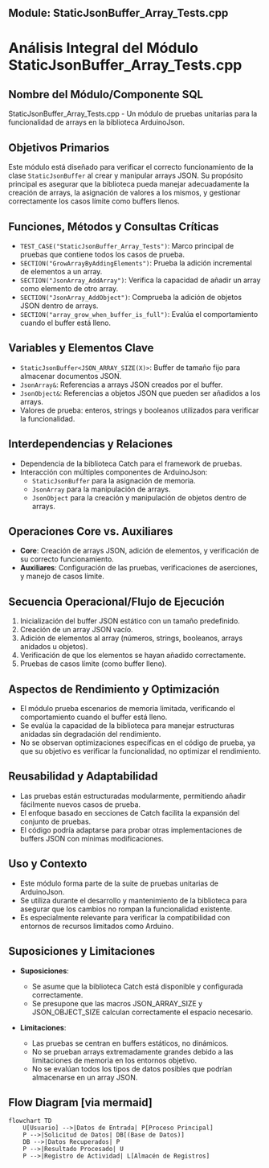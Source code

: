## Module: StaticJsonBuffer_Array_Tests.cpp
# Análisis Integral del Módulo StaticJsonBuffer_Array_Tests.cpp

## Nombre del Módulo/Componente SQL
StaticJsonBuffer_Array_Tests.cpp - Un módulo de pruebas unitarias para la funcionalidad de arrays en la biblioteca ArduinoJson.

## Objetivos Primarios
Este módulo está diseñado para verificar el correcto funcionamiento de la clase `StaticJsonBuffer` al crear y manipular arrays JSON. Su propósito principal es asegurar que la biblioteca pueda manejar adecuadamente la creación de arrays, la asignación de valores a los mismos, y gestionar correctamente los casos límite como buffers llenos.

## Funciones, Métodos y Consultas Críticas
- `TEST_CASE("StaticJsonBuffer_Array_Tests")`: Marco principal de pruebas que contiene todos los casos de prueba.
- `SECTION("GrowArrayByAddingElements")`: Prueba la adición incremental de elementos a un array.
- `SECTION("JsonArray_AddArray")`: Verifica la capacidad de añadir un array como elemento de otro array.
- `SECTION("JsonArray_AddObject")`: Comprueba la adición de objetos JSON dentro de arrays.
- `SECTION("array_grow_when_buffer_is_full")`: Evalúa el comportamiento cuando el buffer está lleno.

## Variables y Elementos Clave
- `StaticJsonBuffer<JSON_ARRAY_SIZE(X)>`: Buffer de tamaño fijo para almacenar documentos JSON.
- `JsonArray&`: Referencias a arrays JSON creados por el buffer.
- `JsonObject&`: Referencias a objetos JSON que pueden ser añadidos a los arrays.
- Valores de prueba: enteros, strings y booleanos utilizados para verificar la funcionalidad.

## Interdependencias y Relaciones
- Dependencia de la biblioteca Catch para el framework de pruebas.
- Interacción con múltiples componentes de ArduinoJson:
  - `StaticJsonBuffer` para la asignación de memoria.
  - `JsonArray` para la manipulación de arrays.
  - `JsonObject` para la creación y manipulación de objetos dentro de arrays.

## Operaciones Core vs. Auxiliares
- **Core**: Creación de arrays JSON, adición de elementos, y verificación de su correcto funcionamiento.
- **Auxiliares**: Configuración de las pruebas, verificaciones de aserciones, y manejo de casos límite.

## Secuencia Operacional/Flujo de Ejecución
1. Inicialización del buffer JSON estático con un tamaño predefinido.
2. Creación de un array JSON vacío.
3. Adición de elementos al array (números, strings, booleanos, arrays anidados u objetos).
4. Verificación de que los elementos se hayan añadido correctamente.
5. Pruebas de casos límite (como buffer lleno).

## Aspectos de Rendimiento y Optimización
- El módulo prueba escenarios de memoria limitada, verificando el comportamiento cuando el buffer está lleno.
- Se evalúa la capacidad de la biblioteca para manejar estructuras anidadas sin degradación del rendimiento.
- No se observan optimizaciones específicas en el código de prueba, ya que su objetivo es verificar la funcionalidad, no optimizar el rendimiento.

## Reusabilidad y Adaptabilidad
- Las pruebas están estructuradas modularmente, permitiendo añadir fácilmente nuevos casos de prueba.
- El enfoque basado en secciones de Catch facilita la expansión del conjunto de pruebas.
- El código podría adaptarse para probar otras implementaciones de buffers JSON con mínimas modificaciones.

## Uso y Contexto
- Este módulo forma parte de la suite de pruebas unitarias de ArduinoJson.
- Se utiliza durante el desarrollo y mantenimiento de la biblioteca para asegurar que los cambios no rompan la funcionalidad existente.
- Es especialmente relevante para verificar la compatibilidad con entornos de recursos limitados como Arduino.

## Suposiciones y Limitaciones
- **Suposiciones**:
  - Se asume que la biblioteca Catch está disponible y configurada correctamente.
  - Se presupone que las macros JSON_ARRAY_SIZE y JSON_OBJECT_SIZE calculan correctamente el espacio necesario.
  
- **Limitaciones**:
  - Las pruebas se centran en buffers estáticos, no dinámicos.
  - No se prueban arrays extremadamente grandes debido a las limitaciones de memoria en los entornos objetivo.
  - No se evalúan todos los tipos de datos posibles que podrían almacenarse en un array JSON.
## Flow Diagram [via mermaid]
```mermaid
flowchart TD
    U[Usuario] -->|Datos de Entrada| P[Proceso Principal]
    P -->|Solicitud de Datos| DB[(Base de Datos)]
    DB -->|Datos Recuperados| P
    P -->|Resultado Procesado| U
    P -->|Registro de Actividad| L[Almacén de Registros]
```
